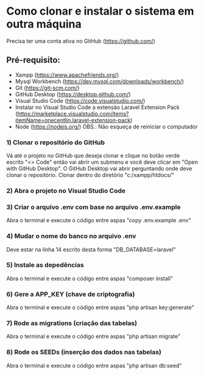 # Como clonar e instalar o sistema em outra máquina
Precisa ter uma conta ativa no GitHub (https://github.com/)

## Pré-requisito:

- Xampp (https://www.apachefriends.org/)
- Mysql Workbench (https://dev.mysql.com/downloads/workbench/)
- Git (https://git-scm.com/)
- GitHub Desktop (https://desktop.github.com/)
- Visual Studio Code (https://code.visualstudio.com/)
- Instalar no Visual Studio Code a extensão Laravel Extension Pack (https://marketplace.visualstudio.com/items?itemName=onecentlin.laravel-extension-pack)
- Node (https://nodejs.org/)
OBS.: Não esqueça de reiniciar o computador


### 1) Clonar o repositório do GitHub
Vá até o projeto no GitHub que deseja clonar e clique no botão verde escrito "<> Code" então vai abrir um submenu e você deve clicar em "Open with GitHub Desktop".
O GitHub Desktop vai abrir perguntando onde deve clonar o repositório. Clonar dentro do diretório "c:/xampp/htdocs/"

### 2) Abra o projeto no Visual Studio Code

### 3) Criar o arquivo .env com base no arquivo .env.example
Abra o terminal e execute o código entre aspas "copy .env.example .env"

### 4) Mudar o nome do banco no arquivo .env
Deve estar na linha 14 escrito desta forma "DB_DATABASE=laravel"

### 5) Instale as depedências
Abra o terminal e execute o código entre aspas "composer install"

### 6) Gere a APP_KEY (chave de criptografia)
Abra o terminal e execute o código entre aspas "php artisan key:generate"

### 7) Rode as migrations (criação das tabelas)
Abra o terminal e execute o código entre aspas "php artisan migrate"

### 8) Rode os SEEDs (inserção dos dados nas tabelas)
Abra o terminal e execute o código entre aspas "php artisan db:seed"
